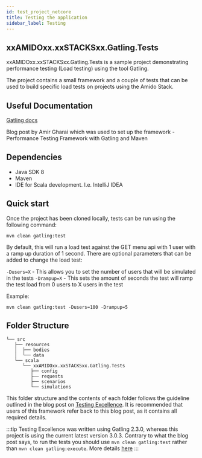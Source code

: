 ```yaml
---
id: test_project_netcore
title: Testing the application
sidebar_label: Testing
---
```


## xxAMIDOxx.xxSTACKSxx.Gatling.Tests

xxAMIDOxx.xxSTACKSxx.Gatling.Tests is a sample project demonstrating performance testing (Load testing) using the tool Gatling.

The project contains a small framework and a couple of tests that can be used to build specific load tests on projects using the Amido Stack.



## Useful Documentation

[Gatling docs](https://gatling.io/docs/current)

Blog post by Amir Gharai which was used to set up the framework - Performance Testing Framework with Gatling and Maven



## Dependencies

- Java SDK 8
- Maven
- IDE for Scala development. I.e. IntelliJ IDEA



## Quick start

Once the project has been cloned locally, tests can be run using the following command:

`mvn clean gatling:test`

By default, this will run a load test against the GET menu api with 1 user with a ramp up duration of 1 second. There are optional parameters that can be added to change the load test:

`-Dusers=X` - This allows you to set the number of users that will be simulated in the tests
`-Drampup=X` - This sets the amount of seconds the test will ramp the test load from 0 users to X users in the test

Example:

`mvn clean gatling:test -Dusers=100 -Drampup=5`

## Folder Structure

```text
└── src
   ├── resources
   │  ├── bodies
   │  └── data
   └── scala
      └── xxAMIDOxx.xxSTACKSxx.Gatling.Tests
         ├── config
         ├── requests
         ├── scenarios
         └── simulations
```


This folder structure and the contents of each folder follows the guideline outlined in the blog post on [Testing Excellence](https://devqa.io/gatling-maven-performance-test-framework/). It is recommended that users of this framework refer back to this blog post, as it contains all required details.

:::tip
Testing Excellence was written using Gatling 2.3.0, whereas this project is using the current latest version 3.0.3. Contrary to what the blog post says, to run the tests you should use `mvn clean gatling:test` rather than `mvn clean gatling:execute`. More details [here](https://gatling.io/docs/current/migration_guides/2.3-to-3.0)
:::
